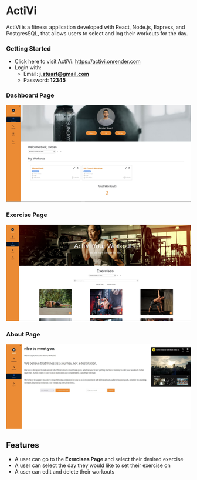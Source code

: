 # ActiVi

ActiVi is a fitness application  developed with React, Node.js, Express, and PostgresSQL, that allows users to select and log their workouts for the day.

### Getting Started
- Click here to visit ActiVi: https://activi.onrender.com
- Login with:
  - Email: **j.stuart@gmail.com**
  - Password: **12345**

### Dashboard Page
!["View of Dashboard Page"](https://github.com/rlitoncs/ActiVi/blob/main/docs/Dashboard-Page.JPG?raw=true)

### Exercise Page
!["View of Exercise Page"](https://github.com/rlitoncs/ActiVi/blob/main/docs/Exercises-Page.JPG?raw=true)


### About Page
!["View of About Page"](https://github.com/rlitoncs/ActiVi/blob/main/docs/About-Page.JPG?raw=true)


## Features
- A user can go to the **Exercises Page** and select their desired exercise
- A user can select the day they would like to set their exercise on
- A user can edit and delete their workouts